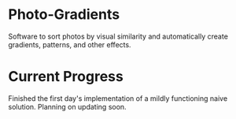 # Photo-Gradients
Software to sort photos by visual similarity and automatically create gradients, patterns, and other effects.  

# Current Progress
Finished the first day's implementation of a mildly functioning naive solution. Planning on updating soon.
